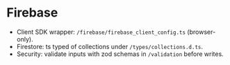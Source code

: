 # Firebase
- Client SDK wrapper: `/firebase/firebase_client_config.ts` (browser-only).
- Firestore: ts typed of collections under `/types/collections.d.ts`.
- Security: validate inputs with zod schemas in `/validation` before writes.

